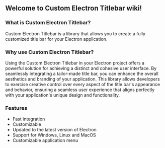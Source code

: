 ## Welcome to Custom Electron Titlebar wiki!

### What is Custom Electron Titlebar?

Custom Electron Titlebar is a library that allows you to create a fully customized title bar for your Electron application.

### Why use Custom Electron Titlebar?

Using the Custom Electron Titlebar in your Electron project offers a powerful solution for achieving a distinct and cohesive user interface. By seamlessly integrating a tailor-made title bar, you can enhance the overall aesthetics and branding of your application. This library allows developers to exercise creative control over every aspect of the title bar's appearance and behavior, ensuring a seamless user experience that aligns perfectly with your application's unique design and functionality.

### Features

- Fast integration
- Customizable
- Updated to the latest version of Electron
- Support for Windows, Linux and MacOS
- Customizable application menu